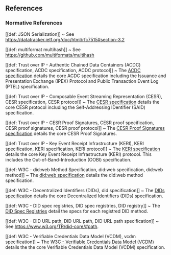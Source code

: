 ## References


### Normative References

[[def: JSON Serialization]]
~ See https://datatracker.ietf.org/doc/html/rfc7515#section-3.2

[[def: multiformat multihash]]
~ See https://github.com/multiformats/multihash

[[def: Trust over IP - Authentic Chained Data Containers (ACDC) specification, ACDC specification, ACDC protocol]]
~ The [ACDC specification](https://trustoverip.github.io/tswg-acdc-specification/) details the core ACDC specification including the Issuance and Presentation Exchange (IPEX) Protocol and Public Transaction Event Log (PTEL) specification.

[[def: Trust over IP - Composable Event Streaming Representation (CESR), CESR specification, CESR protocol]]
~ The [CESR specification](https://trustoverip.github.io/tswg-cesr-specification/) details the core CESR protocol including the Self-Addressing IDentifier (SAID) specification.

[[def: Trust over IP - CESR Proof Signatures, CESR proof specification, CESR proof signatures, CESR proof protocol]]
~ The [CESR Proof Signatures specification](https://trustoverip.github.io/tswg-cesr-proof-specification/draft-pfeairheller-cesr-proof.html) details the core CESR Proof Signatures.

[[def: Trust over IP - Key Event Receipt Infrastructure (KERI), KERI specification, KERI specification, KERI protocol]]
~ The [KERI specification](https://trustoverip.github.io/tswg-keri-specification/) details the core Key Event Receipt Infrastructure (KERI) protocol. This includes the Out-of-Band-Introduction (OOBI) specification.

[[def: W3C - did:web Method Specification, did:web specification, did:web method]]
~ The [did:web specification](https://w3c-ccg.github.io/did-method-web/) details the did:web method specification.

[[def: W3C - Decentralized Identifiers (DIDs), did specification]]
~ The [DIDs specification](https://w3c.github.io/did-core/) details the core Decentralized Identifiers (DIDs) specification.

[[def: W3C - DID spec registries, DID spec registries, DID registry]]
~ The [DID Spec Registries](https://w3c.github.io/did-spec-registries/) detail the specs for each registred DID method.

[[def: W3C - DID URL path, DID URL path, DID URL path specification]]
~ See https://www.w3.org/TR/did-core/#path.

[[def: W3C - Verifiable Credentials Data Model (VCDM), vcdm specification]]
~ The [W3C - Verifiable Credentials Data Model (VCDM)](https://www.w3.org/TR/vc-data-model/) details the the core Verifiable Credentials Data Model (VCDM) specification.